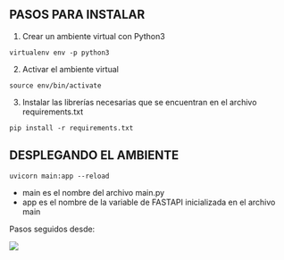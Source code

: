 ## PASOS PARA INSTALAR
1. Crear un ambiente virtual con Python3
```
virtualenv env -p python3

```
2. Activar el ambiente virtual
```
source env/bin/activate

```
3. Instalar las librerías necesarias que se encuentran en el archivo requirements.txt
```
pip install -r requirements.txt

```

## DESPLEGANDO EL AMBIENTE
```
uvicorn main:app --reload

```
* main es el nombre del archivo main.py
* app es el nombre de la variable de FASTAPI inicializada en el archivo main


Pasos seguidos desde:

[![](http://img.youtube.com/vi/2ZXiW1ZQqqU/0.jpg)](https://www.youtube.com/watch?v=2ZXiW1ZQqqU "")

